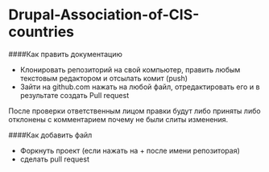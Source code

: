 Drupal-Association-of-CIS-countries
===================================


####Как править документацию
 - Клонировать репозиторий на свой компьютер, править любым текстовым редактором и отсылать комит (push)
 - Зайти на github.com нажать на любой файл, отредактировать его и в результате создать Pull request

После проверки ответственным лицом правки будут либо приняты либо отклонены с комментарием почему не были слиты изменения.

####Как добавить файл
 - Форкнуть проект (если нажать на + после имени репозиторая)
 - сделать pull request
